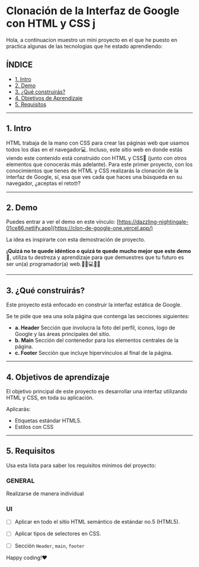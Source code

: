 # Clonación de la Interfaz de Google con HTML y CSS j

Hola, a continuacion muestro un mini proyecto en el que he puesto en practica algunas de las tecnologias que he estado aprendiendo:

## **ÍNDICE**

* [1. Intro](https://github.com/nancynsalazar/clonacion-google/blob/main/README.md#1-intro)
* [2. Demo](https://github.com/nancynsalazar/clonacion-google/blob/main/README.md#2-demo)
* [3. ¿Qué construirás?](https://github.com/nancynsalazar/clonacion-google#3-qu%C3%A9-construir%C3%A1s)
* [4. Objetivos de Aprendizaje](https://github.com/nancynsalazar/clonacion-google#4-objetivos-de-aprendizaje)
* [5. Requisitos](https://github.com/nancynsalazar/clonacion-google#5-requisitos)

****

## 1. Intro

HTML trabaja de la mano con CSS para crear las páginas web que usamos todos los días en el navegador💻. Incluso, este sitio web en donde estás viendo este contenido está construido con HTML y CSS🤯 (junto con otros elementos que conocerás más adelante). Para este primer proyecto, con los conocimientos que tienes de HTML y CSS realizarás la clonación de la interfaz de Google, sí, esa que ves cada que haces una búsqueda en su navegador, ¿aceptas el reto🤓?
****

## 2. Demo

Puedes entrar a ver el demo en este vínculo: [https://dazzling-nightingale-01ce86.netlify.app](https://clon-de-google-one.vercel.app/)

La idea es inspirarte con esta demostración de proyecto. 

**¡Quizá no te quede idéntico o quizá te quede mucho mejor que este demo🤩**, utiliza tu destreza y aprendizaje para que demuestres que tu futuro es ser un(a) programador(a) web.👩🏻💻👦🏻


****

## 3. ¿Qué construirás?

Este proyecto está enfocado en construir la interfaz estática de Google.

Se te pide que sea una sola página que contenga las secciones siguientes:
  - **a. Header**
    Sección que involucra la foto del perfil, iconos, logo de Google y las áreas principales del sitio.
  - **b. Main**
    Sección del contenedor para los elementos centrales de la página. 
  - **c. Footer**
    Sección que incluye hipervínculos al final de la página.

****

## 4. Objetivos de aprendizaje

El objetivo principal de este proyecto es desarrollar una interfaz utilizando HTML y CSS, en toda su aplicación.

Aplicarás:

- Etiquetas estándar HTML5.
- Estilos con CSS

****

## 5. Requisitos

Usa esta lista para saber los requisitos mínimos del proyecto:

### GENERAL

Realizarse de manera individual

### UI
- [ ] Aplicar en todo el sitio HTML semántico de estándar no.5 (HTML5).
- [ ] Aplicar tipos de selectores en CSS.
- [ ] Sección `Header`, `main`, `footer`


Happy coding!❤
